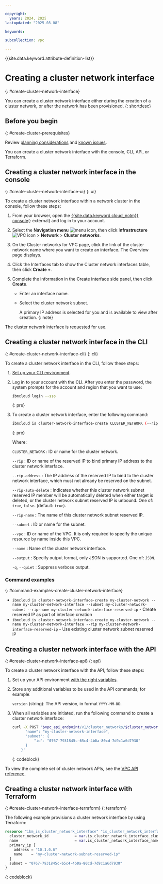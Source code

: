 ```yaml
---

copyright:
  years: 2024, 2025
lastupdated: "2025-08-08"

keywords:

subcollection: vpc

---
```


{{site.data.keyword.attribute-definition-list}}

# Creating a cluster network interface
{: #create-cluster-network-interface}

You can create a cluster network interface either during the creation of a cluster network, or after the network has been provisioned.
{: shortdesc}

## Before you begin
{: #create-cluster-prerequisites}

Review [planning considerations](/docs/vpc?topic=vpc-planning-cluster-network&interface=ui) and [known issues](/docs/vpc?topic=vpc-known-issues-cluster-networks).

You can create a cluster network interface with the console, CLI, API, or Terraform.

## Creating a cluster network interface in the console
{: #create-cluster-network-interface-ui}
{: ui}

To create a cluster network interface within a network cluster in the console, follow these steps:

1. From your browser, open the [{{site.data.keyword.cloud_notm}} console](/login){: external} and log in to your account.
1. Select the **Navigation menu** ![menu icon](../../icons/icon_hamburger.svg), then click **Infrastructure** ![VPC icon](../../icons/vpc.svg) > **Network** > **Cluster networks**.
1. On the Cluster networks for VPC page, click the link of the cluster network name where you want to create an interface. The Overview page displays.
1. Click the Interfaces tab to show the Cluster network interfaces table, then click **Create +**.
1. Complete the information in the Create interface side panel, then click **Create**.

   * Enter an interface name.
   * Select the cluster network subnet.

      A primary IP address is selected for you and is available to view after creation.
      {: note}

The cluster network interface is requested for use.

## Creating a cluster network interface in the CLI
{: #create-cluster-network-interface-cli}
{: cli}

To create a cluster network interface in the CLI, follow these steps:

1. [Set up your CLI environment](/docs/vpc?topic=vpc-set-up-environment&interface=cli).

1. Log in to your account with the CLI. After you enter the password, the system prompts for the account and region that you want to use:

    ```sh
    ibmcloud login --sso
    ```
    {: pre}

1. To create a cluster network interface, enter the following command:

   ```bash
   ibmcloud is cluster-network-interface-create CLUSTER_NETWORK (--rip RIP | (--rip-address RIP_ADDRESS --rip-auto-delete true | false --rip-name RIP_NAME)) [--subnet SUBNET] [--vpc VPC] [--name NAME] [--output JSON] [-q, --quiet]
   ```
   {: pre}

   Where:

   `CLUSTER_NETWORK`
   :    ID or name for the cluster network.

   `--rip`
   :    ID or name of the reserved IP to bind primary IP address to the cluster network interface.

   `--rip-address`
   :    The IP address of the reserved IP to bind to the cluster network interface, which must not already be reserved on the subnet.

   `--rip-auto-delete`
   :    Indicates whether this cluster network subnet reserved IP member will be automatically deleted when either target is deleted, or the cluster network subnet reserved IP is unbound. One of: `true`, `false`. (default: `true`).

   `--rip-name`
   :    The name of this cluster network subnet reserved IP.

   `--subnet`
   :    ID or name for the subnet.

   `--vpc`
   :    ID or name of the VPC. It is only required to specify the unique resource by name inside this VPC.

   `--name`
   :    Name of the cluster network interface.

   `--output`
   :    Specify output format, only JSON is supported. One of: `JSON`.

   `-q`, `--quiet`
   :    Suppress verbose output.

### Command examples
{: #command-examples-create-cluster-network-interface}

* `ibmcloud is cluster-network-interface-create my-cluster-network --name my-cluster-network-interface --subnet my-cluster-network-subnet --rip-name my-cluster-network-interface-reserved-ip` - Create reserved IP as part of interface creation
* `ibmcloud is cluster-network-interface-create my-cluster-network --name my-cluster-network-interface --rip my-cluster-network-interface-reserved-ip` - Use existing cluster network subnet reserved IP

## Creating a cluster network interface with the API
{: #create-cluster-network-interface-api}
{: api}

To create a cluster network interface with the API, follow these steps:

1. Set up your API environment [with the right variables](/docs/vpc?topic=vpc-set-up-environment#api-prerequisites-setup).
1. Store any additional variables to be used in the API commands; for example:

   `version` (string): The API version, in format `YYYY-MM-DD`.

1. When all variables are initiated, run the following command to create a cluster network interface:

   ```sh
   curl -X POST "$vpc_api_endpoint/v1/cluster_networks/$cluster_network_id/interfaces?version=$today&generation=2" -H "Authorization: Bearer $iam_token" -d '{
         "name": "my-cluster-network-interface",
         "subnet": {
             "id": "0767-7931845c-65c4-4b0a-80cd-7d9c1a6d7930"
         }
       }'
   ```
   {: codeblock}

To view the complete set of cluster network APIs, see the [VPC API reference](/apidocs/vpc/latest#list-cluster-network-profiles).

## Creating a cluster network interface with Terraform
{: #create-cluster-network-interface-terraform}
{: terraform}

The following example provisions a cluster network interface by using Terraform:

```terraform
resource "ibm_is_cluster_network_interface" "is_cluster_network_interface_instance" {
  cluster_network_id            = var.is_cluster_network_interface_cluster_network_id
  name                          = var.is_cluster_network_interface_name
  primary_ip {
    address = "10.1.0.6"
    name    = "my-cluster-network-subnet-reserved-ip"
  }
  subnet = "0767-7931845c-65c4-4b0a-80cd-7d9c1a6d7930"
}
```
{: codeblock}
